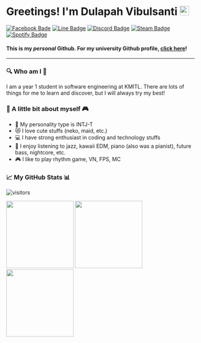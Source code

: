 # Greetings! I'm Dulapah Vibulsanti <img src="https://media.giphy.com/media/hvRJCLFzcasrR4ia7z/giphy.gif" width="25px">

[![Facebook Bade](https://img.shields.io/badge/Facebook-1877F2?style=for-the-badge&logo=facebook&logoColor=white)](https://www.facebook.com/dulapah.vibulsanti.2003/)
[![Line Badge](https://img.shields.io/badge/Line-00C300?style=for-the-badge&logo=line&logoColor=white)](https://line.me/ti/p/P2BIj9WD1E#~)
[![Discord Badge](https://img.shields.io/badge/Discord-7289DA?style=for-the-badge&logo=discord&logoColor=white)](https://discord.com/users/463287202005123072)
[![Steam Badge](https://img.shields.io/badge/Steam-000000?style=for-the-badge&logo=steam&logoColor=white)](https://steamcommunity.com/id/n0miya/)
[![Spotify Badge](https://img.shields.io/badge/Spotify-1ED760?&style=for-the-badge&logo=spotify&logoColor=white)](https://open.spotify.com/user/31gh2o2edagehgvasq4ov3perrtm?si=b17fba3c6c174f3d)

#### This is my *personal* Github. For my university Github profile, [click here](https://github.com/DulapahKMITL)!
---

### 🔍 Who am I 🔎

I am a year 1 student in software engineering at KMITL. There are lots of things for me to learn and discover, but I will always try my best! 

### 👨 A little bit about myself 🎮

- 💭 My personality type is INTJ-T
- 😻 I love cute stuffs (neko, maid, etc.)
- 💻 I have strong enthusiast in coding and technology stuffs
- 🎵 I enjoy listening to jazz, kawaii EDM, piano (also was a pianist), future bass, nightcore, etc.
- 🎮 I like to play rhythm game, VN, FPS, MC

### 📈 My GitHub Stats 📊

![visitors](https://visitor-badge.glitch.me/badge?page_id=DulapahV)
<p>
  <img height="180em" src="https://github-readme-stats.vercel.app/api?username=DulapahV&show_icons=true&hide_border=true&&count_private=true&include_all_commits=true&theme=onedark" />
  <img height="180em" src="https://github-readme-stats.vercel.app/api/top-langs/?username=DulapahV&exclude_repo=KNN-Image-Classification&show_icons=true&hide_border=true&langs_count=10&layout=compact&theme=dracula"/>
  <img height="180em" src="https://github-readme-stats.vercel.app/api/wakatime?username=DulapahV&hide_border=true&langs_count=10&layout=compact&theme=tokyonight&v=2"/>
</p>
